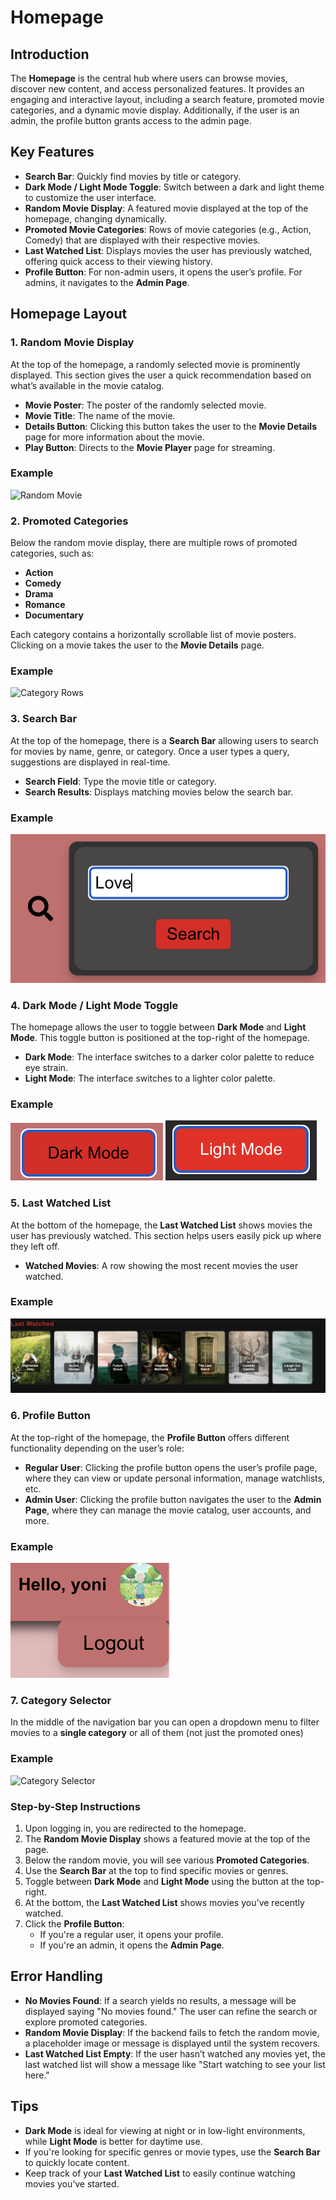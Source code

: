 # Homepage

## Introduction

The **Homepage** is the central hub where users can browse movies, discover new content, and access personalized features. It provides an engaging and interactive layout, including a search feature, promoted movie categories, and a dynamic movie display. Additionally, if the user is an admin, the profile button grants access to the admin page.

## Key Features

- **Search Bar**: Quickly find movies by title or category.
- **Dark Mode / Light Mode Toggle**: Switch between a dark and light theme to customize the user interface.
- **Random Movie Display**: A featured movie displayed at the top of the homepage, changing dynamically.
- **Promoted Movie Categories**: Rows of movie categories (e.g., Action, Comedy) that are displayed with their respective movies.
- **Last Watched List**: Displays movies the user has previously watched, offering quick access to their viewing history.
- **Profile Button**: For non-admin users, it opens the user’s profile. For admins, it navigates to the **Admin Page**.

## Homepage Layout

### 1. **Random Movie Display**

At the top of the homepage, a randomly selected movie is prominently displayed. This section gives the user a quick recommendation based on what’s available in the movie catalog.

- **Movie Poster**: The poster of the randomly selected movie.
- **Movie Title**: The name of the movie.
- **Details Button**: Clicking this button takes the user to the **Movie Details** page for more information about the movie.
- **Play Button**: Directs to the **Movie Player** page for streaming.

### Example
![Random Movie](./Screenshots/web_random_movie.png)

### 2. **Promoted Categories**

Below the random movie display, there are multiple rows of promoted categories, such as:
- **Action**
- **Comedy**
- **Drama**
- **Romance**
- **Documentary**

Each category contains a horizontally scrollable list of movie posters. Clicking on a movie takes the user to the **Movie Details** page.

### Example
![Category Rows](./Screenshots/web_category_rows.png)

### 3. **Search Bar**

At the top of the homepage, there is a **Search Bar** allowing users to search for movies by name, genre, or category. Once a user types a query, suggestions are displayed in real-time.

- **Search Field**: Type the movie title or category.
- **Search Results**: Displays matching movies below the search bar.

### Example
![Search Bar](./Screenshots/web_searchbar.png)

### 4. **Dark Mode / Light Mode Toggle**

The homepage allows the user to toggle between **Dark Mode** and **Light Mode**. This toggle button is positioned at the top-right of the homepage.

- **Dark Mode**: The interface switches to a darker color palette to reduce eye strain.
- **Light Mode**: The interface switches to a lighter color palette.

### Example
![Dark Mode](./Screenshots/web_dark_mode.png)
![Light Mode](./Screenshots/web_light_mode.png)

### 5. **Last Watched List**

At the bottom of the homepage, the **Last Watched List** shows movies the user has previously watched. This section helps users easily pick up where they left off.

- **Watched Movies**: A row showing the most recent movies the user watched.


### Example
![Last Watched](./Screenshots/web_last_watched.png)

### 6. **Profile Button**

At the top-right of the homepage, the **Profile Button** offers different functionality depending on the user’s role:
- **Regular User**: Clicking the profile button opens the user’s profile page, where they can view or update personal information, manage watchlists, etc.
- **Admin User**: Clicking the profile button navigates the user to the **Admin Page**, where they can manage the movie catalog, user accounts, and more.

### Example
![Profile](./Screenshots/web_profile.png)

### 7. **Category Selector**

In the middle of the navigation bar you can open a dropdown menu to filter movies to a **single category** or all of them (not just the promoted ones)

### Example
![Category Selector](./Screenshots/category_selector.png)

### Step-by-Step Instructions

1. Upon logging in, you are redirected to the homepage.
2. The **Random Movie Display** shows a featured movie at the top of the page.
3. Below the random movie, you will see various **Promoted Categories**.
4. Use the **Search Bar** at the top to find specific movies or genres.
5. Toggle between **Dark Mode** and **Light Mode** using the button at the top-right.
6. At the bottom, the **Last Watched List** shows movies you've recently watched.
7. Click the **Profile Button**:
   - If you're a regular user, it opens your profile.
   - If you're an admin, it opens the **Admin Page**.

## Error Handling

- **No Movies Found**: If a search yields no results, a message will be displayed saying "No movies found." The user can refine the search or explore promoted categories.
- **Random Movie Display**: If the backend fails to fetch the random movie, a placeholder image or message is displayed until the system recovers.
- **Last Watched List Empty**: If the user hasn’t watched any movies yet, the last watched list will show a message like "Start watching to see your list here."

## Tips

- **Dark Mode** is ideal for viewing at night or in low-light environments, while **Light Mode** is better for daytime use.
- If you're looking for specific genres or movie types, use the **Search Bar** to quickly locate content.
- Keep track of your **Last Watched List** to easily continue watching movies you’ve started.

